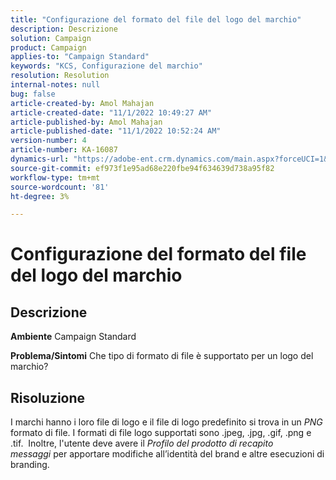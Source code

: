 ```yaml
---
title: "Configurazione del formato del file del logo del marchio"
description: Descrizione
solution: Campaign
product: Campaign
applies-to: "Campaign Standard"
keywords: "KCS, Configurazione del marchio"
resolution: Resolution
internal-notes: null
bug: false
article-created-by: Amol Mahajan
article-created-date: "11/1/2022 10:49:27 AM"
article-published-by: Amol Mahajan
article-published-date: "11/1/2022 10:52:24 AM"
version-number: 4
article-number: KA-16087
dynamics-url: "https://adobe-ent.crm.dynamics.com/main.aspx?forceUCI=1&pagetype=entityrecord&etn=knowledgearticle&id=37eab4d6-d259-ed11-9561-6045bd006a22"
source-git-commit: ef973f1e95ad68e220fbe94f634639d738a95f82
workflow-type: tm+mt
source-wordcount: '81'
ht-degree: 3%

---
```


# Configurazione del formato del file del logo del marchio

## Descrizione

<b>Ambiente</b>
Campaign Standard


<b>Problema/Sintomi</b>
Che tipo di formato di file è supportato per un logo del marchio?


## Risoluzione


I marchi hanno i loro file di logo e il file di logo predefinito si trova in un *PNG* formato di file. I formati di file logo supportati sono .jpeg, .jpg, .gif, .png e .tif.  Inoltre, l&#39;utente deve avere il *Profilo del prodotto di recapito messaggi* per apportare modifiche all’identità del brand e altre esecuzioni di branding.


